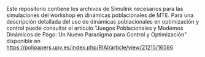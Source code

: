 Este repositorio contiene los archivos de Simulink necesarios para las simulaciones del workshop en dinámicas poblacionales de MTE. Para una descripción detallada del uso de dinámicas poblacionales en optimización y control puede consultar el artículo "Juegos Poblacionales y Modemos Dinámicos de Pago: Un Nuevo Paradigma para Control y Optimización" disponible en https://polipapers.upv.es/index.php/RIAI/article/view/21215/16586 
